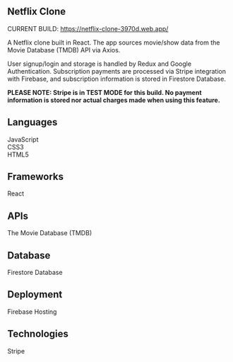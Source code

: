 ## Netflix Clone

CURRENT BUILD: https://netflix-clone-3970d.web.app/

A Netflix clone built in React. The app sources movie/show data from the Movie Database (TMDB) API via Axios.

User signup/login and storage is handled by Redux and Google Authentication. Subscription payments are processed via Stripe integration with Firebase, and subscription information is stored in Firestore Database.

**PLEASE NOTE: Stripe is in TEST MODE for this build. No payment information is stored nor actual charges made when using this feature.**

## Languages

JavaScript\
CSS3\
HTML5

## Frameworks

React

## APIs

The Movie Database (TMDB)

## Database

Firestore Database

## Deployment

Firebase Hosting

## Technologies

Stripe
